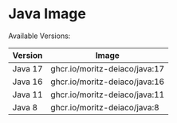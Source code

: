 # Java Image

Available Versions:

| Version | Image                         |
| ------- | ----------------------------- |
| Java 17 | ghcr.io/moritz-deiaco/java:17 |
| Java 16 | ghcr.io/moritz-deiaco/java:16 |
| Java 11 | ghcr.io/moritz-deiaco/java:11 |
| Java 8  | ghcr.io/moritz-deiaco/java:8  |
